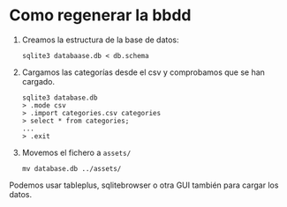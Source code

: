 Como regenerar la bbdd
======================

1. Creamos la estructura de la base de datos:

   ```
   sqlite3 databaase.db < db.schema
   ```

2. Cargamos las categorías desde el csv y comprobamos que se han cargado.

   ```
   sqlite3 database.db
   > .mode csv
   > .import categories.csv categories
   > select * from categories;
   ...
   > .exit
   ```

3. Movemos el fichero a `assets/`

   ```
   mv database.db ../assets/
   ```

Podemos usar tableplus, sqlitebrowser o otra GUI también para cargar los datos.
